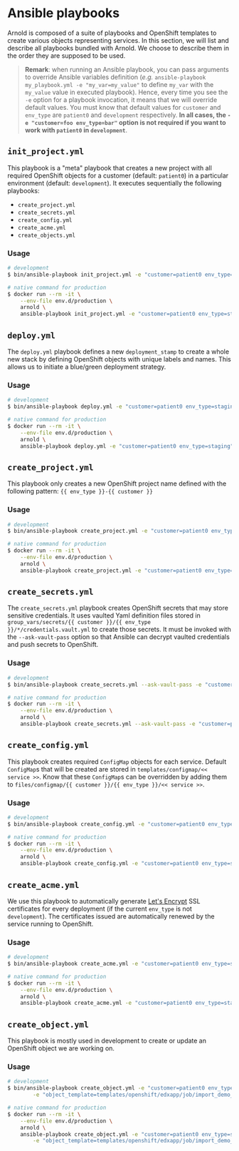 # Ansible playbooks

Arnold is composed of a suite of playbooks and OpenShift templates to create
various objects representing services. In this section, we will list and
describe all playbooks bundled with Arnold. We choose to describe them in the
order they are supposed to be used.

> **Remark**: when running an Ansible playbook, you can pass arguments to
> override Ansible variables definition (_e.g._ `ansible-playbook my_playbook.yml -e "my_var=my_value"` to define `my_var` with the `my_value`
> value in executed playbook). Hence, every time you see the `-e` option for a
> playbook invocation, it means that we will override default values. You must
> know that default values for `customer` and `env_type` are `patient0` and
> `development` respectively. **In all cases, the `-e "customer=foo env_type=bar"` option is not required if you want to work with `patient0` in
> `development`**.

## `init_project.yml`

This playbook is a "meta" playbook that creates a new project with all required
OpenShift objects for a customer (default: `patient0`) in a particular
environment (default: `development`). It executes sequentially the following
playbooks:

* `create_project.yml`
* `create_secrets.yml`
* `create_config.yml`
* `create_acme.yml`
* `create_objects.yml`

### Usage

```bash
# development
$ bin/ansible-playbook init_project.yml -e "customer=patient0 env_type=staging"

# native command for production
$ docker run --rm -it \
    --env-file env.d/production \
    arnold \
    ansible-playbook init_project.yml -e "customer=patient0 env_type=staging"
```

## `deploy.yml`

The `deploy.yml` playbook defines a new `deployment_stamp` to create a whole new
stack by defining OpenShift objects with unique labels and names. This allows us
to initiate a blue/green deployment strategy.

### Usage

```bash
# development
$ bin/ansible-playbook deploy.yml -e "customer=patient0 env_type=staging"

# native command for production
$ docker run --rm -it \
    --env-file env.d/production \
    arnold \
    ansible-playbook deploy.yml -e "customer=patient0 env_type=staging"
```

## `create_project.yml`

This playbook only creates a new OpenShift project name defined with the
following pattern: `{{ env_type }}-{{ customer }}`

### Usage

```bash
# development
$ bin/ansible-playbook create_project.yml -e "customer=patient0 env_type=staging"

# native command for production
$ docker run --rm -it \
    --env-file env.d/production \
    arnold \
    ansible-playbook create_project.yml -e "customer=patient0 env_type=staging"
```

## `create_secrets.yml`

The `create_secrets.yml` playbook creates OpenShift secrets that may store
sensitive credentials. It uses vaulted Yaml definition files stored in
`group_vars/secrets/{{ customer }}/{{ env_type }}/*/credentials.vault.yml` to
create those secrets. It must be invoked with the `--ask-vault-pass` option so
that Ansible can decrypt vaulted credentials and push secrets to OpenShift.

### Usage

```bash
# development
$ bin/ansible-playbook create_secrets.yml --ask-vault-pass -e "customer=patient0 env_type=staging"

# native command for production
$ docker run --rm -it \
    --env-file env.d/production \
    arnold \
    ansible-playbook create_secrets.yml --ask-vault-pass -e "customer=patient0 env_type=staging"
```

## `create_config.yml`

This playbook creates required `ConfigMap` objects for each service. Default
`ConfigMap`s that will be created are stored in
`templates/configmap/<< service >>`. Know that these `ConfigMap`s can be
overridden by adding them to
`files/configmap/{{ customer }}/{{ env_type }}/<< service >>`.

### Usage

```bash
# development
$ bin/ansible-playbook create_config.yml -e "customer=patient0 env_type=staging"

# native command for production
$ docker run --rm -it \
    --env-file env.d/production \
    arnold \
    ansible-playbook create_config.yml -e "customer=patient0 env_type=staging"
```

## `create_acme.yml`

We use this playbook to automatically generate [Let's
Encrypt](https://letsencrypt.org) SSL certificates for every deployment (if the
current `env_type` is not `development`). The certificates issued are
automatically renewed by the service running to OpenShift.

### Usage

```bash
# development
$ bin/ansible-playbook create_acme.yml -e "customer=patient0 env_type=staging"

# native command for production
$ docker run --rm -it \
    --env-file env.d/production \
    arnold \
    ansible-playbook create_acme.yml -e "customer=patient0 env_type=staging"
```

## `create_object.yml`

This playbook is mostly used in development to create or update an OpenShift
object we are working on.

### Usage

```bash
# development
$ bin/ansible-playbook create_object.yml -e "customer=patient0 env_type=staging" \
        -e "object_template=templates/openshift/edxapp/job/import_demo_course.yml.j2"

# native command for production
$ docker run --rm -it \
    --env-file env.d/production \
    arnold \
    ansible-playbook create_object.yml -e "customer=patient0 env_type=staging" \
        -e "object_template=templates/openshift/edxapp/job/import_demo_course.yml.j2"
```
